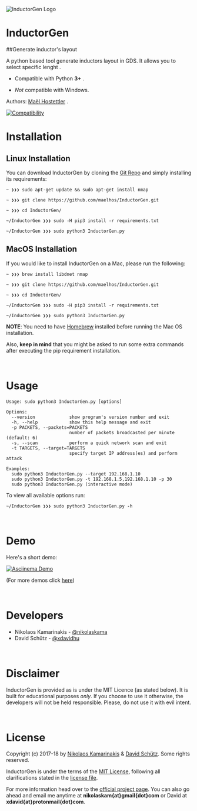 


![InductorGen Logo](http://nikolaskama.me/content/images/2017/02/InductorGen_small.png)

# InductorGen

##Generate inductor's layout

A python based tool generate inductors layout in GDS.
It allows you to select specific lenght .

- Compatible with Python **3+** .

- *Not* compatible with Windows.

Authors: [Maël Hostettler](mailto:maelhos.dev@gmail.com) .

[![Compatibility](https://img.shields.io/badge/python-3-brightgreen.svg)](https://github.com/maelhos/InductorGen)


# Installation

## Linux Installation

You can download InductorGen by cloning the [Git Repo](https://github.com/maelhos/InductorGen) and simply installing its requirements:

```
~ ❯❯❯ sudo apt-get update && sudo apt-get install nmap

~ ❯❯❯ git clone https://github.com/maelhos/InductorGen.git

~ ❯❯❯ cd InductorGen/

~/InductorGen ❯❯❯ sudo -H pip3 install -r requirements.txt

~/InductorGen ❯❯❯ sudo python3 InductorGen.py
```


## MacOS Installation

If you would like to install InductorGen on a Mac, please run the following:

```
~ ❯❯❯ brew install libdnet nmap

~ ❯❯❯ git clone https://github.com/maelhos/InductorGen.git

~ ❯❯❯ cd InductorGen/

~/InductorGen ❯❯❯ sudo -H pip3 install -r requirements.txt

~/InductorGen ❯❯❯ sudo python3 InductorGen.py
```

**NOTE**: You need to have [Homebrew](http://brew.sh/) installed before running the Mac OS installation. 

Also, **keep in mind** that you might be asked to run some extra commands after executing the pip requirement installation.


<br/>

# Usage

```
Usage: sudo python3 InductorGen.py [options]

Options:
  --version             show program's version number and exit
  -h, --help            show this help message and exit
  -p PACKETS, --packets=PACKETS
                        number of packets broadcasted per minute (default: 6)
  -s, --scan            perform a quick network scan and exit
  -t TARGETS, --target=TARGETS
                        specify target IP address(es) and perform attack

Examples:
  sudo python3 InductorGen.py --target 192.168.1.10 
  sudo python3 InductorGen.py -t 192.168.1.5,192.168.1.10 -p 30
  sudo python3 InductorGen.py (interactive mode)
```

To view all available options run:

```
~/InductorGen ❯❯❯ sudo python3 InductorGen.py -h
```


<br/>

# Demo

Here's a short demo:

[![Asciinema Demo](https://nikolaskama.me/content/images/2017/01/InductorGen_asciinema.png)](https://asciinema.org/a/98200?autoplay=1&loop=1)

(For more demos click [here](https://asciinema.org/~maelhos))


<br/>

# Developers

* Nikolaos Kamarinakis - [@nikolaskama](https://twitter.com/nikolaskama)
* David Schütz - [@xdavidhu](https://twitter.com/xdavidhu)


<br/>

# Disclaimer

InductorGen is provided as is under the MIT Licence (as stated below). 
It is built for educational purposes *only*. If you choose to use it otherwise, the developers will not be held responsible. Please, do not use it with evil intent.


<br/>

# License

Copyright (c) 2017-18 by [Nikolaos Kamarinakis](mailto:nikolaskam@gmail.com) & [David Schütz](mailto:xdavid@protonmail.com). Some rights reserved.

InductorGen is under the terms of the [MIT License](https://www.tldrlegal.com/l/mit), following all clarifications stated in the [license file](https://raw.githubusercontent.com/maelhos/InductorGen/master/LICENSE).


For more information head over to the [official project page](https://nikolaskama.me/InductorGenproject).
You can also go ahead and email me anytime at **nikolaskam{at}gmail{dot}com** or David at **xdavid{at}protonmail{dot}com**.